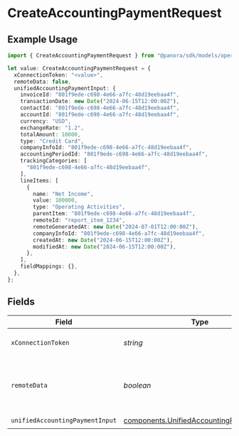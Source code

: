 # CreateAccountingPaymentRequest

## Example Usage

```typescript
import { CreateAccountingPaymentRequest } from "@panora/sdk/models/operations";

let value: CreateAccountingPaymentRequest = {
  xConnectionToken: "<value>",
  remoteData: false,
  unifiedAccountingPaymentInput: {
    invoiceId: "801f9ede-c698-4e66-a7fc-48d19eebaa4f",
    transactionDate: new Date("2024-06-15T12:00:00Z"),
    contactId: "801f9ede-c698-4e66-a7fc-48d19eebaa4f",
    accountId: "801f9ede-c698-4e66-a7fc-48d19eebaa4f",
    currency: "USD",
    exchangeRate: "1.2",
    totalAmount: 10000,
    type: "Credit Card",
    companyInfoId: "801f9ede-c698-4e66-a7fc-48d19eebaa4f",
    accountingPeriodId: "801f9ede-c698-4e66-a7fc-48d19eebaa4f",
    trackingCategories: [
      "801f9ede-c698-4e66-a7fc-48d19eebaa4f",
    ],
    lineItems: [
      {
        name: "Net Income",
        value: 100000,
        type: "Operating Activities",
        parentItem: "801f9ede-c698-4e66-a7fc-48d19eebaa4f",
        remoteId: "report_item_1234",
        remoteGeneratedAt: new Date("2024-07-01T12:00:00Z"),
        companyInfoId: "801f9ede-c698-4e66-a7fc-48d19eebaa4f",
        createdAt: new Date("2024-06-15T12:00:00Z"),
        modifiedAt: new Date("2024-06-15T12:00:00Z"),
      },
    ],
    fieldMappings: {},
  },
};
```

## Fields

| Field                                                                                                | Type                                                                                                 | Required                                                                                             | Description                                                                                          | Example                                                                                              |
| ---------------------------------------------------------------------------------------------------- | ---------------------------------------------------------------------------------------------------- | ---------------------------------------------------------------------------------------------------- | ---------------------------------------------------------------------------------------------------- | ---------------------------------------------------------------------------------------------------- |
| `xConnectionToken`                                                                                   | *string*                                                                                             | :heavy_check_mark:                                                                                   | The connection token                                                                                 |                                                                                                      |
| `remoteData`                                                                                         | *boolean*                                                                                            | :heavy_minus_sign:                                                                                   | Set to true to include data from the original Accounting software.                                   | false                                                                                                |
| `unifiedAccountingPaymentInput`                                                                      | [components.UnifiedAccountingPaymentInput](../../models/components/unifiedaccountingpaymentinput.md) | :heavy_check_mark:                                                                                   | N/A                                                                                                  |                                                                                                      |
